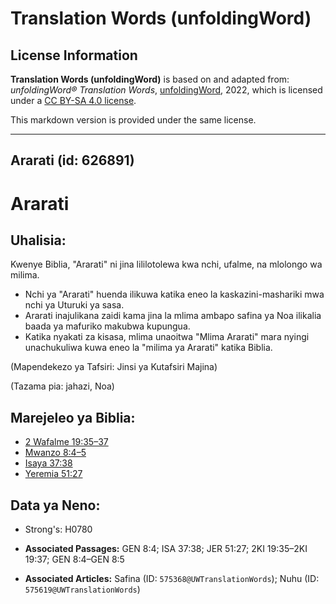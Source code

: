 # Translation Words (unfoldingWord)

## License Information

**Translation Words (unfoldingWord)** is based on and adapted from: _unfoldingWord® Translation Words_, [unfoldingWord](https://unfoldingword.org/utw), 2022, which is licensed under a [CC BY-SA 4.0 license](https://creativecommons.org/licenses/by-sa/4.0/legalcode.en).

This markdown version is provided under the same license.



--------------------------------

## Ararati (id: 626891)

Ararati
=======

Uhalisia:
---------

Kwenye Biblia, "Ararati" ni jina lililotolewa kwa nchi, ufalme, na mlolongo wa milima.

* Nchi ya "Ararati" huenda ilikuwa katika eneo la kaskazini\-mashariki mwa nchi ya Uturuki ya sasa.
* Ararati inajulikana zaidi kama jina la mlima ambapo safina ya Noa ilikalia baada ya mafuriko makubwa kupungua.
* Katika nyakati za kisasa, mlima unaoitwa "Mlima Ararati" mara nyingi unachukuliwa kuwa eneo la "milima ya Ararati" katika Biblia.

(Mapendekezo ya Tafsiri: Jinsi ya Kutafsiri Majina)

(Tazama pia: jahazi, Noa)

Marejeleo ya Biblia:
--------------------

* [2 Wafalme 19:35–37](https://ref.ly/2Kgs19:35-2Kgs19:37)
* [Mwanzo 8:4–5](https://ref.ly/Gen8:4-Gen8:5)
* [Isaya 37:38](https://ref.ly/Isa37:38)
* [Yeremia 51:27](https://ref.ly/Jer51:27)

Data ya Neno:
-------------

* Strong's: H0780

* **Associated Passages:** GEN 8:4; ISA 37:38; JER 51:27; 2KI 19:35–2KI 19:37; GEN 8:4–GEN 8:5
* **Associated Articles:** Safina (ID: `575368@UWTranslationWords`); Nuhu (ID: `575619@UWTranslationWords`)

